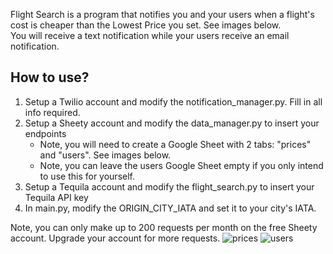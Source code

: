 Flight Search is a program that notifies you and your users when a flight's cost is cheaper than the Lowest Price you set. See images below.
<br />You will receive a text notification while your users receive an email notification.

## How to use?
1. Setup a Twilio account and modify the notification_manager.py. Fill in all info required.
2. Setup a Sheety account and modify the data_manager.py to insert your endpoints
   - Note, you will need to create a Google Sheet with 2 tabs: "prices" and "users". See images below.
   - Note, you can leave the users Google Sheet empty if you only intend to use this for yourself.
3. Setup a Tequila account and modify the flight_search.py to insert your Tequila API key
4. In main.py, modify the ORIGIN_CITY_IATA and set it to your city's IATA.

Note, you can only make up to 200 requests per month on the free Sheety account. Upgrade your account for more requests.
![prices](https://user-images.githubusercontent.com/24804326/138363840-817a682d-941e-440e-87a3-37cced2a94c4.png)
![users](https://user-images.githubusercontent.com/24804326/138363849-f86e9a30-ecd7-4760-aa94-b3cb8546d63f.png)
